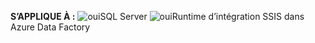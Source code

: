 <Token>**S’APPLIQUE À :** ![oui](media/yes.png)SQL Server ![oui](media/yes.png)Runtime d’intégration SSIS dans Azure Data Factory</Token>
